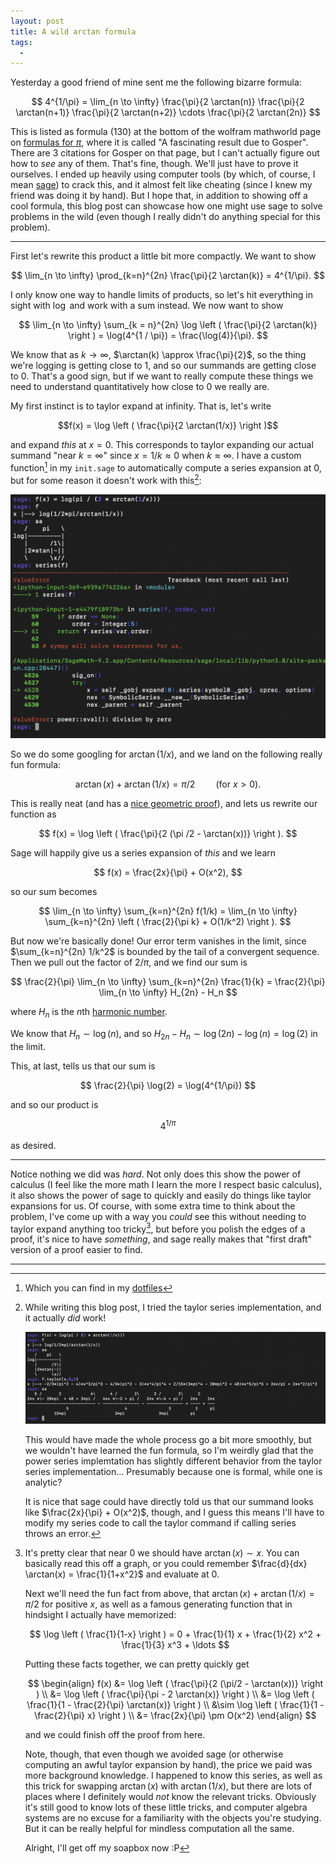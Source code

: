 ```yaml
---
layout: post
title: A wild arctan formula
tags:
  - 
---
```


Yesterday a good friend of mine sent me the following bizarre formula:

$$
4^{1/\pi} = \lim_{n \to \infty} \frac{\pi}{2 \arctan(n)} \frac{\pi}{2 \arctan(n+1)} \frac{\pi}{2 \arctan(n+2)} \cdots \frac{\pi}{2 \arctan(2n)}
$$

This is listed as formula $(130)$ at the bottom of the wolfram mathworld page on 
[formulas for $\pi$](https://mathworld.wolfram.com/PiFormulas.html),
where it is called "A fascinating result due to Gosper".
There are $3$ citations for Gosper on that page, but I can't actually figure
out how to _see_ any of them. That's fine, though. We'll just have to prove 
it ourselves. I ended up heavily using computer tools 
(by which, of course, I mean [sage](https://sagemath.org)) to crack this,
and it almost felt like cheating (since I knew my friend was doing it by hand).
But I hope that, in addition to showing off a cool formula, this blog post
can showcase how one might use sage to solve problems in the wild
(even though I really didn't do anything special for this problem).

---

First let's rewrite this product a little bit more compactly.
We want to show

$$
\lim_{n \to \infty} \prod_{k=n}^{2n} \frac{\pi}{2 \arctan(k)} = 4^{1/\pi}.
$$

I only know one way to handle limits of products, so let's hit everything
in sight with $\log$ and work with a sum instead. We now want to show

$$
\lim_{n \to \infty} \sum_{k = n}^{2n} \log \left ( \frac{\pi}{2 \arctan(k)} \right ) = \log(4^{1 / \pi}) = \frac{\log(4)}{\pi}.
$$

We know that as $k \to \infty$, $\arctan(k) \approx \frac{\pi}{2}$, so the thing
we're logging is getting close to $1$, and so our summands are getting close to $0$.
That's a good sign, but if we want to really compute these things we need to 
understand quantitatively how close to $0$ we really are.

My first instinct is to taylor expand at infinity. That is, let's write

$$f(x) = \log \left ( \frac{\pi}{2 \arctan(1/x)} \right )$$

and expand _this_ at $x = 0$. This corresponds to taylor expanding our
actual summand "near $k = \infty$" since $x = 1/k \approx 0$ when $k \approx \infty$. 
I have a custom function[^2] in my `init.sage` to automatically compute a 
series expansion at $0$, but for some reason it doesn't work with this[^1]:

<img src="/assets/images/wild-arctan-formula/error-message.png">

So we do some googling for $\arctan(1/x)$, and we land on the following 
really fun formula:

$$\arctan(x) + \arctan(1/x) = \pi / 2 \quad \quad (\text{for $x > 0$}).$$

This is really neat (and has a [nice geometric proof](https://math.stackexchange.com/a/2147689/655547)),
and lets us rewrite our function as

$$
f(x) = \log \left ( \frac{\pi}{2 (\pi /2 - \arctan(x))} \right ).
$$

Sage will happily give us a series expansion of _this_ and we learn

$$
f(x) = \frac{2x}{\pi} + O(x^2),
$$

so our sum becomes

$$
\lim_{n \to \infty} \sum_{k=n}^{2n} f(1/k) = \lim_{n \to \infty} \sum_{k=n}^{2n} \left ( \frac{2}{\pi k} + O(1/k^2) \right ).
$$

But now we're basically done! Our error term vanishes in the limit, since
$\sum_{k=n}^{2n} 1/k^2$ is bounded by the tail of a convergent sequence.
Then we pull out the factor of $2 / \pi$, and we find our sum is

$$
\frac{2}{\pi} \lim_{n \to \infty} \sum_{k=n}^{2n} \frac{1}{k} = \frac{2}{\pi} \lim_{n \to \infty} H_{2n} - H_n
$$

where $H_n$ is the $n$th [harmonic number](https://en.wikipedia.org/wiki/Harmonic_number).

We know that $H_n \sim \log(n)$, and so $H_{2n} - H_n \sim \log(2n) - \log(n) = \log(2)$ in the limit.

This, at last, tells us that our sum is

$$
\frac{2}{\pi} \log(2) = \log(4^{1/\pi})
$$

and so our product is

$$4^{1/\pi}$$

as desired.

---

Notice nothing we did was _hard_. Not only does this show the power of 
calculus (I feel like the more math I learn the more I respect basic calculus),
it also shows the power of sage to quickly and easily do things like taylor
expansions for us. Of course, with some extra time to think about the problem,
I've come up with a way you _could_ see this without needing to taylor expand
anything too tricky[^3], but before you polish the edges of a proof, it's 
nice to have _something_, and sage really makes that "first draft" 
version of a proof easier to find.

---

[^1]:
    While writing this blog post, I tried the taylor series implementation,
    and it actually _did_ work! 

    <img src="/assets/images/wild-arctan-formula/it-works.png">

    This would have made the whole process go a bit more smoothly, but we
    wouldn't have learned the fun formula, so I'm weirdly glad that the 
    power series implemtation has slightly different behavior from the 
    taylor series implementation... Presumably because one is formal, while
    one is analytic?

    It is nice that sage could have directly told us that our summand looks
    like $\frac{2x}{\pi} + O(x^2)$, though, and I guess this means I'll have 
    to modify my series code to call the taylor command if calling series 
    throws an error.

[^2]:
    Which you can find in my [dotfiles](https://github.com/HallaSurvivor/dotfiles/blob/master/init.sage)

[^3]:
    It's pretty clear that near $0$ we should have $\arctan(x) \sim x$.
    You can basically read this off a graph, or you could remember 
    $\frac{d}{dx} \arctan(x) = \frac{1}{1+x^2}$ and evaluate at $0$.

    Next we'll need the fun fact from above, that 
    $\arctan(x) + \arctan(1/x) = \pi/2$ for positive $x$, as well as a 
    famous generating function that in hindsight I actually have memorized:

    $$
    \log \left ( \frac{1}{1-x} \right ) = 0 + \frac{1}{1} x + \frac{1}{2} x^2 + \frac{1}{3} x^3 + \ldots
    $$

    Putting these facts together, we can pretty quickly get

    $$
    \begin{align}
    f(x) 
    &= \log \left ( \frac{\pi}{2 (\pi/2 - \arctan(x))} \right ) \\
    &= \log \left ( \frac{\pi}{\pi - 2 \arctan(x)} \right ) \\
    &= \log \left ( \frac{1}{1 - \frac{2}{\pi} \arctan(x)} \right ) \\
    &\sim \log \left ( \frac{1}{1 - \frac{2}{\pi} x} \right ) \\
    &= \frac{2x}{\pi} \pm O(x^2)
    \end{align}
    $$

    and we could finish off the proof from here. 

    Note, though, that even though
    we avoided sage (or otherwise computing an awful taylor expansion by hand),
    the price we paid was more background knowledge. I happened to know this 
    series, as well as this trick for swapping $\arctan(x)$ with $\arctan(1/x)$,
    but there are lots of places where I definitely would _not_ know the 
    relevant tricks. Obviously it's still good to know lots of these little
    tricks, and computer algebra systems are no excuse for a familiarity with
    the objects you're studying. But it can be really helpful for mindless
    computation all the same.

    Alright, I'll get off my soapbox now :P
